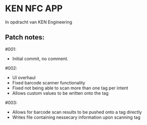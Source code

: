 # KEN NFC APP
In opdracht van KEN Engineering

## Patch notes:
#001:
- Initial commit, no comment.
	
#002:
- UI overhaul
- Fixed barcode scanner functionality
- Fixed not being able to scan more than one tag per intent
- Allows custom values to be written onto the tag 

#003:
- Allows for barcode scan results to be pushed onto a tag directly
- Writes file containing nessecary information upon scanning tag
